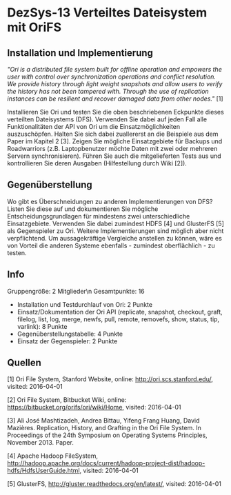 # DezSys-13 Verteiltes Dateisystem mit OriFS

## Installation und Implementierung ##
*"Ori is a distributed file system built for offline operation and empowers the user with control over synchronization operations and conflict resolution. We provide history through light weight snapshots and allow users to verify the history has not been tampered with. Through the use of replication instances can be resilient and recover damaged data from other nodes."* [1]

Installieren Sie Ori und testen Sie die oben beschriebenen Eckpunkte dieses verteilten Dateisystems (DFS). Verwenden Sie dabei auf jeden Fall alle Funktionalitäten der API von Ori um die Einsatzmöglichkeiten auszuschöpfen. Halten Sie sich dabei zuallererst an die Beispiele aus dem Paper im Kapitel 2 [3]. Zeigen Sie mögliche Einsatzgebiete für Backups und Roadwarriors (z.B. Laptopbenutzer möchte Daten mit zwei oder mehreren Servern synchronisieren). Führen Sie auch die mitgelieferten Tests aus und kontrollieren Sie deren Ausgaben (Hilfestellung durch Wiki [2]).

## Gegenüberstellung ##
Wo gibt es Überschneidungen zu anderen Implementierungen von DFS? Listen Sie diese auf und dokumentieren Sie mögliche Entscheidungsgrundlagen für mindestens zwei unterschiedliche Einsatzgebiete. Verwenden Sie dabei zumindest HDFS [4] und GlusterFS [5] als Gegenspieler zu Ori. Weitere Implementierungen sind möglich aber nicht verpflichtend. Um aussagekräftige Vergleiche anstellen zu können, wäre es von Vorteil die anderen Systeme ebenfalls - zumindest oberflächlich - zu testen.

## Info ##
Gruppengröße: 2 Mitglieder\n
Gesamtpunkte: 16

* Installation und Testdurchlauf von Ori: 2 Punkte
* Einsatz/Dokumentation der Ori API (replicate, snapshot, checkout, graft, filelog, list, log, merge, newfs, pull, remote, removefs, show, status, tip, varlink): 8 Punkte
* Gegenüberstellungstabelle: 4 Punkte
* Einsatz der Gegenspieler: 2 Punkte

## Quellen ##
[1] Ori File System, Stanford Website, online: http://ori.scs.stanford.edu/, visited: 2016-04-01

[2] Ori File System, Bitbucket Wiki, online: https://bitbucket.org/orifs/ori/wiki/Home, visited: 2016-04-01

[3] Ali José Mashtizadeh, Andrea Bittau, Yifeng Frang Huang, David Mazières. Replication, History, and Grafting in the Ori File System. In Proceedings of the 24th Symposium on Operating Systems Principles, November 2013. Paper.

[4] Apache Hadoop FileSystem, http://hadoop.apache.org/docs/current/hadoop-project-dist/hadoop-hdfs/HdfsUserGuide.html, visited: 2016-04-01

[5] GlusterFS, http://gluster.readthedocs.org/en/latest/, visited: 2016-04-01